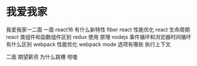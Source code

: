 # 我爱我家

我爱我家一二面
一面
react16 有什么新特性
fiber
react 性能优化
react 生命周期
react 类组件和函数组件区别
redux 使用 原理
nodejs 事件循环和浏览器时间循环有什么区别
webpack 性能优化
webpack mode 选项有哪些
执行上下文

二面
期望薪资
为什么跳槽
唠嗑
